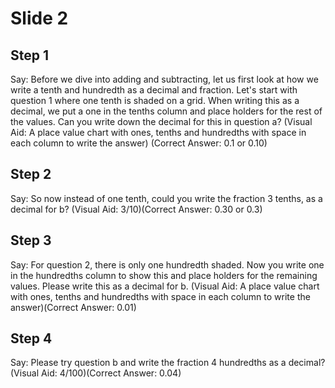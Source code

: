 # Slide 2

## Step 1

Say: Before we dive into adding and subtracting, let us first look at how we write a tenth and hundredth as a decimal and fraction. Let's start with question 1 where one tenth is shaded on a grid. When writing this as a decimal, we put a one in the tenths column and place holders for the rest of the values. Can you write down the decimal for this in question a? (Visual Aid: A place value chart with ones, tenths and hundredths with space in each column to write the answer) (Correct Answer: 0.1 or 0.10)

## Step 2

Say: So now instead of one tenth, could you write the fraction 3 tenths, as a decimal for b? (Visual Aid: 3/10)(Correct Answer: 0.30 or 0.3)

## Step 3

Say: For question 2, there is only one hundredth shaded. Now you write one in the hundredths column to show this and place holders for the remaining values. Please write this as a decimal for b. (Visual Aid: A place value chart with ones, tenths and hundredths with space in each column to write the answer)(Correct Answer: 0.01)

## Step 4

Say: Please try question b and write the fraction 4 hundredths as a decimal? (Visual Aid: 4/100)(Correct Answer: 0.04)
